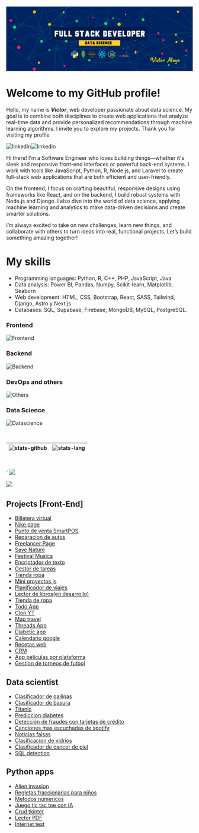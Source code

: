 ![cover](./banner.jpg)

# Welcome to my GitHub profile!

Hello, my name is **_Victor_**, web developer passionate about data science. My goal is to combine both disciplines to create web applications that analyze real-time data and provide personalized recommendations through machine learning algorithms. I invite you to explore my projects. Thank you for visiting my profile

<p>
   <a href="https://www.linkedin.com/in/victor-fullstack/">
      <img align="left" alt="linkedin" src="https://img.shields.io/badge/LinkedIn-0077B5?style=for-the-badge&logo=linkedin&logoColor=white" />
   </a>
   <a class="color:red;font-weight:bold" href="https://valece.vercel.app">
      <img align="left" alt="linkedin" src="https://img.shields.io/badge/PORTFOLIO%20-20B2AA?style=for-the-badge" />
   </a>
</p>

</br>

<p>
   
Hi there! I'm a Software Engineer who loves building things—whether it's sleek and responsive front-end interfaces or powerful back-end systems. I work with tools like JavaScript, Python, R, Node.js, and Laravel to create full-stack web applications that are both efficient and user-friendly.

On the frontend, I focus on crafting beautiful, responsive designs using frameworks like React, and on the backend, I build robust systems with Node.js and Django. I also dive into the world of data science, applying machine learning and analytics to make data-driven decisions and create smarter solutions.

I’m always excited to take on new challenges, learn new things, and collaborate with others to turn ideas into real, functional projects. Let’s build something amazing together!
</p>

# My skills

- Programming languages: Python, R, C++, PHP, JavaScript, Java
- Data analysis: Power BI, Pandas, Numpy, Scikit-learn, Matplotlib, Seaborn
- Web development: HTML, CSS, Bootstrap, React, SASS, Tailwind, Django, Astro y Next.js
- Databases: SQL, Supabase, Firebase, MongoDB, MySQL, PostgreSQL.

<!-- * Machine Learning: Regresión, Clasificación, Agrupamiento, Redes neuronales
* Procesamiento de Lenguaje Natural (NLP): NLTK, Spacy
* Big Data: Hadoop, Spark -->
### Frontend
![Frontend](https://skills-icons.vercel.app/api/icons?i=nextjs,reactjs,astro,reactnative,js,ts,css,html,vite,angularjs,streamlit,tailwindcss,bootstrap,shadcnui,materialui,nextui,chartjs,swiper,reactquery,redux,zustand)
### Backend
![Backend](https://skills-icons.vercel.app/api/icons?i=node,php,python,java,expressjs,nestjs,fastapi,laravel,mongodb,mysql,postgresql,sqlite,prisma,jwt,socketio,supabase)
### DevOps and others
![Others](https://skills-icons.vercel.app/api/icons?i=linux,archlinux,ubuntu,digitalocean,netlify,railway,render,docker,figma,postman,cpp,git,swagger,xampp)
### Data Science
![Datascience](https://skills-icons.vercel.app/api/icons?i=python,r,anaconda,pandas,scikitlearn,tensorflow)

<!-- <p align="left"> 
    <div>
        <h3>Frontend</h3>
        <img align="center" alt="HTML" height="50" width="50" src="https://cdn.jsdelivr.net/gh/lgcarlinf/cdnTest/assets/html5.svg">
        <img align="center" alt="CSS" height="50" width="50" src="https://cdn.jsdelivr.net/gh/lgcarlinf/cdnTest/assets/css.svg">
        <img align="center" alt="JS" height="50" width="50" src="https://cdn.jsdelivr.net/gh/lgcarlinf/cdnTest/assets/javascript.svg">
        <img align="center" alt="React" height="50" width="50" src="https://cdn.jsdelivr.net/gh/lgcarlinf/cdnTest/assets/react.svg">
        <img align="center" alt="Astro" height="45" width="40" src="https://astro.build/assets/press/astro-icon-light-gradient.png">
        <img align="center" alt="Next" height="50" width="50" src="https://cdn.jsdelivr.net/gh/lgcarlinf/cdnTest/assets/nextjs.svg">
        <img align="center" alt="Redux" height="50" width="50" src="https://cdn.jsdelivr.net/gh/lgcarlinf/cdnTest/assets/redux.svg">
        <img align="center" alt="Sass" height="50" width="50" src="https://cdn.jsdelivr.net/gh/lgcarlinf/cdnTest/assets/sass.svg">
        <img align="center" alt="Bootstrap" height="50" width="50" src="https://cdn.jsdelivr.net/gh/lgcarlinf/cdnTest/assets/bootstrap.svg">
        <img align="center" alt="Tailwind" height="50" width="50" src="https://cdn.jsdelivr.net/gh/lgcarlinf/cdnTest/assets/tailwindcss.svg">
        <img align="center" alt="ChakraUI" height="50" width="50" src="https://cdn.jsdelivr.net/gh/lgcarlinf/cdnTest/assets/chakra-ui.svg">
        <img align="center" alt="MUI" height="50" width="50" src="https://cdn.jsdelivr.net/gh/lgcarlinf/cdnTest/assets/materialui.svg">
        <img align="center" alt="Figma" height="50" width="50" src="https://cdn.jsdelivr.net/gh/lgcarlinf/cdnTest/assets/figma.svg">
        <img align="center" alt="Styledcomponents" height="50" width="50" src="https://cdn.jsdelivr.net/gh/lgcarlinf/cdnTest/assets/styledcomponents.svg">
        <img align="center" alt="Vite" height="50" width="50" src="https://cdn.jsdelivr.net/gh/lgcarlinf/cdnTest/assets/vitejs.svg">
        <img align="center" alt="Typescript" height="50" width="50" src="https://cdn.jsdelivr.net/gh/lgcarlinf/cdnTest/assets/typescript.svg">
        <img align="center" alt="ReactQuery" height="50" width="50" src="https://cdn.jsdelivr.net/gh/lgcarlinf/cdnTest/assets/reactquery.svg">
        <img align="center" alt="ReactRouter" height="50" width="50" src="https://cdn.jsdelivr.net/gh/lgcarlinf/cdnTest/assets/reactrouter.svg">
    </div>
    <div>
        <h3>Backend</h3>
        <img align="center" alt="Node" height="50" width="50" src="https://cdn.jsdelivr.net/gh/lgcarlinf/cdnTest/assets/nodejs.svg">
        <img align="center" alt="Express" height="50" width="50" src="https://cdn.jsdelivr.net/gh/lgcarlinf/cdnTest/assets/expressjs_dark.svg">
        <img align="center" alt="Django" height="55" width="55" src="https://cdn.jsdelivr.net/gh/lgcarlinf/cdnTest/assets/python.svg">
        <img align="center" alt="Sequelize" height="50" width="50" src="https://cdn.jsdelivr.net/gh/lgcarlinf/cdnTest/assets/django.svg">
        <img align="center" alt="Mysql" height="50" width="50" src="https://cdn.jsdelivr.net/gh/lgcarlinf/cdnTest/assets/fastapi.svg">
        <img align="center" alt="PostgreSql" height="50" width="50" src="https://cdn.jsdelivr.net/gh/lgcarlinf/cdnTest/assets/c++.svg">
        <img align="center" alt="PostgreSql" height="50" width="50" src="https://cdn.jsdelivr.net/gh/lgcarlinf/cdnTest/assets/java.svg">
        <img align="center" alt="PostgreSql" height="40" width="50" src="https://upload.wikimedia.org/wikipedia/commons/thumb/2/27/PHP-logo.svg/1280px-PHP-logo.svg.png">
        <img align="center" alt="Sequelize" height="50" width="50" src="https://cdn.jsdelivr.net/gh/lgcarlinf/cdnTest/assets/sequelize.svg">
        <img align="center" alt="Mysql" height="50" width="50" src="https://cdn.jsdelivr.net/gh/lgcarlinf/cdnTest/assets/mysql.svg">
        <img align="center" alt="PostgreSql" height="50" width="50" src="https://cdn.jsdelivr.net/gh/lgcarlinf/cdnTest/assets/postgresql.svg">
        <img align="center" alt="MongoDb" height="50" width="50" src="https://cdn.jsdelivr.net/gh/lgcarlinf/cdnTest/assets/mongodb.svg">
        <img align="center" alt="Jwt" height="50" width="50" src="https://cdn.jsdelivr.net/gh/lgcarlinf/cdnTest/assets/jwt.svg">
        <img align="center" alt="Auth0" height="50" width="50" src="https://cdn.jsdelivr.net/gh/lgcarlinf/cdnTest/assets/auth0.svg">
        <img align="center" alt="Firebase" height="50" width="50" src="https://cdn.jsdelivr.net/gh/lgcarlinf/cdnTest/assets/firebase.svg">
        <img align="center" alt="Supabase" height="50" width="50" src="https://cdn.jsdelivr.net/gh/lgcarlinf/cdnTest/assets/supabase.svg">
        <img align="center" alt="Cloudinary" height="50" width="50" src="https://cdn.jsdelivr.net/gh/lgcarlinf/cdnTest/assets/cloudinary.svg">
    </div>
    <div class="background:#fff; color:#fff">
        <h3>Data Science</h3>
        <img align="center" alt="Python" height="50" width="50" src="https://cdn.jsdelivr.net/gh/lgcarlinf/cdnTest/assets/python.svg">
        <img align="center" alt="Python" height="50" width="50" src="https://upload.wikimedia.org/wikipedia/commons/thumb/3/38/Jupyter_logo.svg/1200px-Jupyter_logo.svg.png">
        <img align="center" alt="R" height="50" width="50" src="https://upload.wikimedia.org/wikipedia/commons/thumb/1/1b/R_logo.svg/724px-R_logo.svg.png">
        <img align="center" alt="Pandas" height="50" width="90" src="https://upload.wikimedia.org/wikipedia/commons/thumb/e/ed/Pandas_logo.svg/1280px-Pandas_logo.svg.png">
        <img align="center" alt="Tensorflow" height="50" width="50" src="https://upload.wikimedia.org/wikipedia/commons/thumb/2/2d/Tensorflow_logo.svg/957px-Tensorflow_logo.svg.png">
        <img align="center" alt="Numpy" height="50" width="80" src="https://upload.wikimedia.org/wikipedia/commons/thumb/3/31/NumPy_logo_2020.svg/1200px-NumPy_logo_2020.svg.png">
        <img align="center" alt="PowerBI" height="50" width="90" src="https://logohistory.net/wp-content/uploads/2023/05/Power-BI-Symbol.png">
        <img align="center" alt="Sklearn" height="45" width="80" src="https://upload.wikimedia.org/wikipedia/commons/thumb/0/05/Scikit_learn_logo_small.svg/1200px-Scikit_learn_logo_small.svg.png">
        <img align="center" alt="SQL" height="45" width="80" src="https://www.svgrepo.com/show/331760/sql-database-generic.svg">
    </div>
    <div>
        <h3>Others</h3>
        <div style="display:flex;gap:10px;">
            <a href="https://git-scm.com/" target="_blank" rel="noreferrer"> <img src="https://www.vectorlogo.zone/logos/git-scm/git-scm-icon.svg" alt="git" width="40" height="40"/> </a>
            <a href="https://gulpjs.com" target="_blank" rel="noreferrer"> <img src="https://raw.githubusercontent.com/devicons/devicon/master/icons/gulp/gulp-plain.svg" alt="gulp" width="40" height="40"/> </a>
            <a href="https://www.docker.com/" target="_blank" rel="noreferrer"> <img src="https://www.vectorlogo.zone/logos/docker/docker-icon.svg" alt="docker" width="40" height="40"/></a>
            <a> <img src="https://img.shields.io/badge/Jira-0052CC?style=for-the-badge&logo=jira&logoColor=white" alt="jira" width="80" height="40"/></a>
            <a> <img src="https://img.shields.io/badge/Scrum-000000?style=for-the-badge&logo=scrum&logoColor=white" alt="scrum" width="80" height="40"/></a>
        </div>
    </div>

</p> -->

<br/>

| ![stats-github](https://github-readme-stats.vercel.app/api?username=valec3&show_icons=true&include_all_commits=true&theme=algolia) | ![stats-lang](<https://github-readme-stats.vercel.app/api/top-langs/?username=valec3&layout=compact&theme=radical&hide=jupyter%20notebook,jupyter%20notebook%20(ipython),html>) |
| ---------------------------------------------------------------------------------------------------------------------------------- | ------------------------------------------------------------------------------------------------------------------------------------------------------------------------------- |

<br/>

<p align="left"><a href`="#">`
  <img src="https://github-profile-trophy.vercel.app/?username=valec3&margin-w=28&margin-h=15&theme=nord" />
</p>

<img src="https://media2.giphy.com/media/QssGEmpkyEOhBCb7e1/giphy.gif?cid=ecf05e47a0n3gi1bfqntqmob8g9aid1oyj2wr3ds3mg700bl&rid=giphy.gif" width ="25">

## Projects [Front-End]
- [Billetera virtual](https://anderson.d301togxhux3st.amplifyapp.com)
- [Nike page](https://github.com/valec3/Nike-web-clon)
- [Punto de venta SmartPOS](https://pos-restaurant-knia.vercel.app/)
- [Reparacion de autos](https://github.com/valec3/Repair_Auto)
- [Freelancer Page](https://github.com/valec3/Freelancer-Basico)
- [Save Nature](https://github.com/valec3/Save-Nature.github.io)
- [Festival Musica](https://github.com/valec3/FestivalMusic)
- [Encriptador de texto](https://github.com/valec3/Encriptador.github.io)
- [Gestor de tareas](https://github.com/valec3/Gestor_de_tareas)
- [Tienda ropa](https://github.com/valec3/Tienda_ropa)
- [Mini proyectos js](https://github.com/valec3/Mini-Proyectos-JS)
- [Planificador de viajes](https://github.com/valec3/invent_website_app_TripIt)
- [Lector de libros(en desarrollo)](https://github.com/valec3/libros_oreilly)
- [Tienda de ropa](https://github.com/valec3/Tienda_ropa)
- [Todo App](https://github.com/valec3/TodoAppReact)
- [Clon YT](https://github.com/valec3/YT-clone)
- [Map travel](#)
- [Threads App](https://github.com/valec3/clon-ThreadsApp)
- [Diabetic app](https://diabetes-help-app.vercel.app/)
- [Calendario google](https://calendar-react-dusky.vercel.app/calendar)
- [Recetas web](https://recipes-site-ten.vercel.app/)
- [CRM]()
- [App peliculas por plataforma](https://s12-07-n-node-react.vercel.app/)
- [Gestion de torneos de futbol]()

## Data scientist

- [Clasificador de gallinas](https://github.com/valec3/clasificador_gallinas)
- [Clasificador de basura](https://github.com/valec3/clasificador_basura)
- [Titanic](https://github.com/valec3/Titanic_DA)
- [Prediccion diabetes](#)
- [Detección de fraudes con tarjetas de crédito](#)
- [Canciones mas escuchadas de spotify](#)
- [Noticias falsas](#)
- [Clasificacion de vidrios](https://github.com/valec3/glass_clasification)
- [Clasificador de cancer de piel](https://skincancer-ebtmaenvnhqqg6inxpr6fh.streamlit.app/)
- [SQL detection]()

## Python apps

- [Alien invasion](https://github.com/valec3/Python-Alien-Invasion)
- [Regletas fraccionarias para niños](https://github.com/valec3/Game_py_Regletas_fraccionarias)
- [Metodos numericos](https://github.com/valec3/methods_numeric)
- [Juego tic tac toe con IA](https://github.com/valec3/IA_TicTacToe)
- [Crud tkinter](#)
- [Lector PDF](#)
- [Internet test](#)
